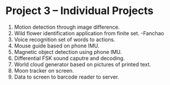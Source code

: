 # Project 3 – Individual Projects

 1. Motion detection through image difference.
 2. Wild flower identification application from finite set.   -Fanchao
 3. Voice recognition set of words to actions.
 4. Mouse guide based on phone IMU.
 5. Magnetic object detection using phone IMU.
 6. Differential FSK sound caputre and decoding.
 7. World cloud generator based on pictures of printed text.
 8. Moon tracker on screen.
 9. Data to screen to barcode reader to server.
